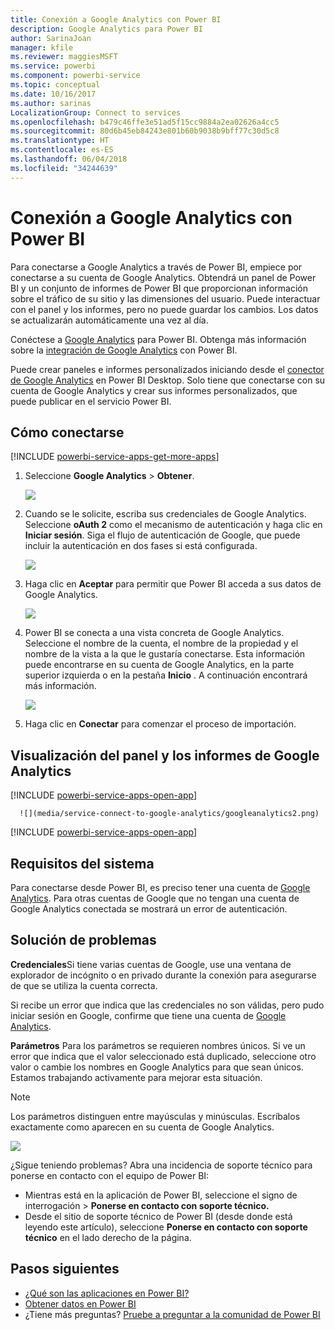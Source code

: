 ```yaml
---
title: Conexión a Google Analytics con Power BI
description: Google Analytics para Power BI
author: SarinaJoan
manager: kfile
ms.reviewer: maggiesMSFT
ms.service: powerbi
ms.component: powerbi-service
ms.topic: conceptual
ms.date: 10/16/2017
ms.author: sarinas
LocalizationGroup: Connect to services
ms.openlocfilehash: b479c46ffe3e51ad5f15cc9884a2ea02626a4cc5
ms.sourcegitcommit: 80d6b45eb84243e801b60b9038b9bff77c30d5c8
ms.translationtype: HT
ms.contentlocale: es-ES
ms.lasthandoff: 06/04/2018
ms.locfileid: "34244639"
---
```

# <a name="connect-to-google-analytics-with-power-bi"></a>Conexión a Google Analytics con Power BI
Para conectarse a Google Analytics a través de Power BI, empiece por conectarse a su cuenta de Google Analytics. Obtendrá un panel de Power BI y un conjunto de informes de Power BI que proporcionan información sobre el tráfico de su sitio y las dimensiones del usuario. Puede interactuar con el panel y los informes, pero no puede guardar los cambios. Los datos se actualizarán automáticamente una vez al día.

Conéctese a [Google Analytics](https://app.powerbi.com/getdata/services/google-analytics) para Power BI. Obtenga más información sobre la [integración de Google Analytics](https://powerbi.microsoft.com/integrations/google-analytics) con Power BI.

Puede crear paneles e informes personalizados iniciando desde el [conector de Google Analytics](service-google-analytics-connector.md) en Power BI Desktop. Solo tiene que conectarse con su cuenta de Google Analytics y crear sus informes personalizados, que puede publicar en el servicio Power BI.

## <a name="how-to-connect"></a>Cómo conectarse
[!INCLUDE [powerbi-service-apps-get-more-apps](./includes/powerbi-service-apps-get-more-apps.md)]

1. Seleccione **Google Analytics** \> **Obtener**.
   
   ![](media/service-connect-to-google-analytics/ga.png)
2. Cuando se le solicite, escriba sus credenciales de Google Analytics. Seleccione **oAuth 2** como el mecanismo de autenticación y haga clic en **Iniciar sesión**. Siga el flujo de autenticación de Google, que puede incluir la autenticación en dos fases si está configurada.
   
   ![](media/service-connect-to-google-analytics/creds.png)
3. Haga clic en **Aceptar** para permitir que Power BI acceda a sus datos de Google Analytics.
   
   ![](media/service-connect-to-google-analytics/googleanalytics.png)
4. Power BI se conecta a una vista concreta de Google Analytics. Seleccione el nombre de la cuenta, el nombre de la propiedad y el nombre de la vista a la que le gustaría conectarse. Esta información puede encontrarse en su cuenta de Google Analytics, en la parte superior izquierda o en la pestaña **Inicio** . A continuación encontrará más información. 
   
   ![](media/service-connect-to-google-analytics/params2.png)
5. Haga clic en **Conectar** para comenzar el proceso de importación. 

## <a name="view-the-google-analytics-dashboard-and-reports"></a>Visualización del panel y los informes de Google Analytics
[!INCLUDE [powerbi-service-apps-open-app](./includes/powerbi-service-apps-open-app.md)]

      ![](media/service-connect-to-google-analytics/googleanalytics2.png)

[!INCLUDE [powerbi-service-apps-open-app](./includes/powerbi-service-apps-what-now.md)]

## <a name="system-requirements"></a>Requisitos del sistema
Para conectarse desde Power BI, es preciso tener una cuenta de [Google Analytics](https://www.google.com/analytics/). Para otras cuentas de Google que no tengan una cuenta de Google Analytics conectada se mostrará un error de autenticación.

## <a name="troubleshooting"></a>Solución de problemas
**Credenciales**Si tiene varias cuentas de Google, use una ventana de explorador de incógnito o en privado durante la conexión para asegurarse de que se utiliza la cuenta correcta.

Si recibe un error que indica que las credenciales no son válidas, pero pudo iniciar sesión en Google, confirme que tiene una cuenta de [Google Analytics](https://www.google.com/analytics/).

**Parámetros** Para los parámetros se requieren nombres únicos. Si ve un error que indica que el valor seleccionado está duplicado, seleccione otro valor o cambie los nombres en Google Analytics para que sean únicos. Estamos trabajando activamente para mejorar esta situación.

>[!NOTE]
>Los parámetros distinguen entre mayúsculas y minúsculas. Escríbalos exactamente como aparecen en su cuenta de Google Analytics.

![](media/service-connect-to-google-analytics/pbi_googleanalytics1.png)

¿Sigue teniendo problemas? Abra una incidencia de soporte técnico para ponerse en contacto con el equipo de Power BI:

* Mientras está en la aplicación de Power BI, seleccione el signo de interrogación \> **Ponerse en contacto con soporte técnico.**
* Desde el sitio de soporte técnico de Power BI (desde donde está leyendo este artículo), seleccione **Ponerse en contacto con soporte técnico** en el lado derecho de la página.

## <a name="next-steps"></a>Pasos siguientes
* [¿Qué son las aplicaciones en Power BI?](service-install-use-apps.md)
* [Obtener datos en Power BI](service-get-data.md)
* ¿Tiene más preguntas? [Pruebe a preguntar a la comunidad de Power BI](http://community.powerbi.com/)


